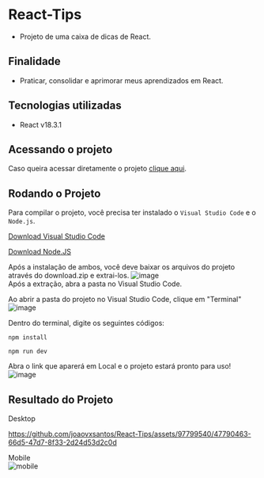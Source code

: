 # React-Tips
* Projeto de uma caixa de dicas de React.
## Finalidade
* Praticar, consolidar e aprimorar meus aprendizados em React.
## Tecnologias utilizadas
* React v18.3.1
## Acessando o projeto
Caso queira acessar diretamente o projeto [clique aqui]().
## Rodando o Projeto
Para compilar o projeto, você precisa ter instalado o ```Visual Studio Code``` e o ```Node.js```.  

[Download Visual Studio Code](https://code.visualstudio.com/download)      

[Download Node.JS](https://nodejs.org/en/download/current)

Após a instalação de ambos, você deve baixar os arquivos do projeto através do download.zip e extrai-los.
![image](https://github.com/joaovxsantos/React-Tips/assets/97799540/63df7298-1f70-4bc5-bf93-de37d87fc605)  
Após a extração, abra a pasta no Visual Studio Code.

Ao abrir a pasta do projeto no Visual Studio Code, clique em "Terminal"
![image](https://github.com/joaovxsantos/todo/assets/97799540/e6954f4b-aec7-4273-a5bb-5427653d9463)  

Dentro do terminal, digite os seguintes códigos:  
```
npm install
```

```
npm run dev
```
Abra o link que aparerá em Local e o projeto estará pronto para uso!    
![image](https://github.com/joaovxsantos/React-Tips/assets/97799540/2b3084c0-3a41-45f5-8372-d5da93e95763)


## Resultado do Projeto

Desktop



https://github.com/joaovxsantos/React-Tips/assets/97799540/47790463-66d5-47d7-8f33-2d24d53d2c0d  

Mobile  
![mobile](https://github.com/joaovxsantos/React-Tips/assets/97799540/b778215d-c63f-4372-af1f-85ffccb08acf)










